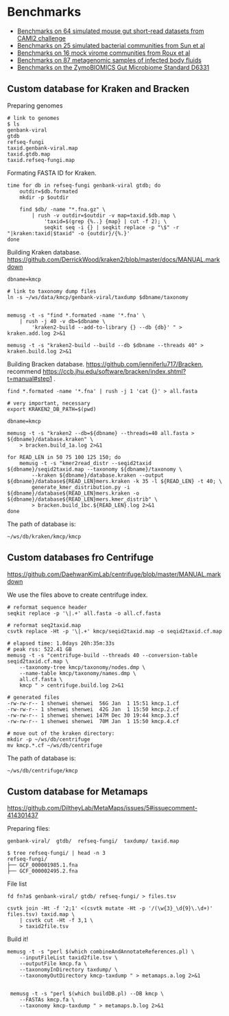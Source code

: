 # Benchmarks

- [Benchmarks on 64 simulated mouse gut short-read datasets from CAMI2 challenge](cami2-mouse-gut)
- [Benchmarks on 25 simulated bacterial communities from Sun et al](sim-bact-sun2021)
- [Benchmarks on 16 mock virome communities from Roux et al](mock-virome-roux2016)
- [Benchmarks on 87 metagenomic samples of infected body fluids](real-pathogen-gu2020)
- [Benchmarks on the ZymoBIOMICS Gut Microbiome Standard D6331](mock-hifi-zymo)

## Custom database for Kraken and Bracken

Preparing genomes

    # link to genomes
    $ ls
    genbank-viral
    gtdb
    refseq-fungi
    taxid.genbank-viral.map
    taxid.gtdb.map
    taxid.refseq-fungi.map
    
   
Formating FASTA ID for Kraken.

    time for db in refseq-fungi genbank-viral gtdb; do    
        outdir=$db.formated
        mkdir -p $outdir
        
        find $db/ -name "*.fna.gz" \
            | rush -v outdir=$outdir -v map=taxid.$db.map \
                'taxid=$(grep {%..} {map} | cut -f 2); \
                seqkit seq -i {} | seqkit replace -p "\$" -r "|kraken:taxid|$taxid" -o {outdir}/{%.}'
    done

Building Kraken database. https://github.com/DerrickWood/kraken2/blob/master/docs/MANUAL.markdown

    dbname=kmcp
    
    # link to taxonomy dump files
    ln -s ~/ws/data/kmcp/genbank-viral/taxdump $dbname/taxonomy
            
    
    memusg -t -s "find *.formated -name '*.fna' \
        | rush -j 40 -v db=$dbname \
            'kraken2-build --add-to-library {} --db {db}' " > kraken.add.log 2>&1
            
    memusg -t -s "kraken2-build --build --db $dbname --threads 40" > kraken.build.log 2>&1
 
Building Bracken database. https://github.com/jenniferlu717/Bracken, recommend https://ccb.jhu.edu/software/bracken/index.shtml?t=manual#step1 .

    find *.formated -name '*.fna' | rush -j 1 'cat {}' > all.fasta
    
    # very important, necessary
    export KRAKEN2_DB_PATH=$(pwd)
    
    dbname=kmcp
    
    memusg -t -s "kraken2 --db=${dbname} --threads=40 all.fasta > ${dbname}/database.kraken" \
        > bracken.build_1a.log 2>&1
    
    for READ_LEN in 50 75 100 125 150; do
        memusg -t -s "kmer2read_distr --seqid2taxid ${dbname}/seqid2taxid.map --taxonomy ${dbname}/taxonomy \
            --kraken ${dbname}/database.kraken --output ${dbname}/database${READ_LEN}mers.kraken -k 35 -l ${READ_LEN} -t 40; \
            generate_kmer_distribution.py -i ${dbname}/database${READ_LEN}mers.kraken -o ${dbname}/database${READ_LEN}mers.kmer_distrib" \
            > bracken.build_1bc.${READ_LEN}.log 2>&1
    done

The path of database is:

    ~/ws/db/kraken/kmcp/kmcp
    
## Custom databases fro Centrifuge

https://github.com/DaehwanKimLab/centrifuge/blob/master/MANUAL.markdown

We use the files above to create centrifuge index.

    # reformat sequence header
    seqkit replace -p '\|.+' all.fasta -o all.cf.fasta
    
    # reformat seq2taxid.map
    csvtk replace -Ht -p '\|.+' kmcp/seqid2taxid.map -o seqid2taxid.cf.map
    
    # elapsed time: 1.0days 20h:35m:33s
    # peak rss: 522.41 GB
    memusg -t -s "centrifuge-build --threads 40 --conversion-table seqid2taxid.cf.map \
        --taxonomy-tree kmcp/taxonomy/nodes.dmp \
        --name-table kmcp/taxonomy/names.dmp \
        all.cf.fasta \
        kmcp " > centrifuge.build.log 2>&1

    # generated files
    -rw-rw-r-- 1 shenwei shenwei  56G Jan  1 15:51 kmcp.1.cf
    -rw-rw-r-- 1 shenwei shenwei  42G Jan  1 15:50 kmcp.2.cf
    -rw-rw-r-- 1 shenwei shenwei 147M Dec 30 19:44 kmcp.3.cf
    -rw-rw-r-- 1 shenwei shenwei  70M Jan  1 15:50 kmcp.4.cf

    # move out of the kraken directory:
    mkdir -p ~/ws/db/centrifuge
    mv kmcp.*.cf ~/ws/db/centrifuge
    
The path of database is:

    ~/ws/db/centrifuge/kmcp

## Custom database for Metamaps

https://github.com/DiltheyLab/MetaMaps/issues/5#issuecomment-414301437

Preparing files:

    genbank-viral/  gtdb/  refseq-fungi/  taxdump/ taxid.map
    
    $ tree refseq-fungi/ | head -n 3
    refseq-fungi/
    ├── GCF_000001985.1.fna
    ├── GCF_000002495.2.fna
    
File list

    fd fn?a$ genbank-viral/ gtdb/ refseq-fungi/ > files.tsv
    
    csvtk join -Ht -f '2;1' <(csvtk mutate -Ht -p '/(\w{3}_\d{9}\.\d+)' files.tsv) taxid.map \
        | csvtk cut -Ht -f 3,1 \
        > taxid2file.tsv
        
Build it!

    memusg -t -s "perl $(which combineAndAnnotateReferences.pl) \
        --inputFileList taxid2file.tsv \
        --outputFile kmcp.fa \
        --taxonomyInDirectory taxdump/ \
        --taxonomyOutDirectory kmcp-taxdump " > metamaps.a.log 2>&1
        
        
     memusg -t -s "perl $(which buildDB.pl) --DB kmcp \
        --FASTAs kmcp.fa \
        --taxonomy kmcp-taxdump " > metamaps.b.log 2>&1
